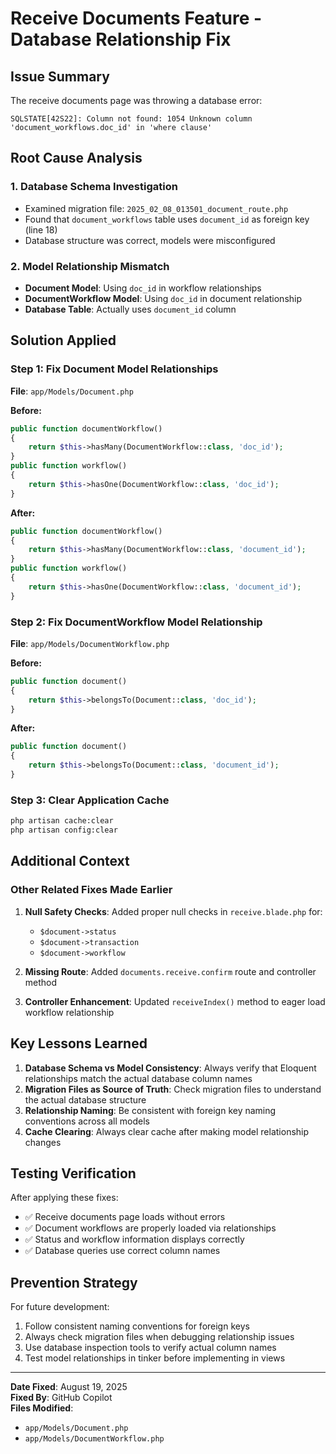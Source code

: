 # Receive Documents Feature - Database Relationship Fix

## Issue Summary
The receive documents page was throwing a database error:
```
SQLSTATE[42S22]: Column not found: 1054 Unknown column 'document_workflows.doc_id' in 'where clause'
```

## Root Cause Analysis

### 1. Database Schema Investigation
- Examined migration file: `2025_02_08_013501_document_route.php`
- Found that `document_workflows` table uses `document_id` as foreign key (line 18)
- Database structure was correct, models were misconfigured

### 2. Model Relationship Mismatch
- **Document Model**: Using `doc_id` in workflow relationships
- **DocumentWorkflow Model**: Using `doc_id` in document relationship
- **Database Table**: Actually uses `document_id` column

## Solution Applied

### Step 1: Fix Document Model Relationships
**File**: `app/Models/Document.php`

**Before:**
```php
public function documentWorkflow()
{
    return $this->hasMany(DocumentWorkflow::class, 'doc_id');
}
public function workflow()
{
    return $this->hasOne(DocumentWorkflow::class, 'doc_id');
}
```

**After:**
```php
public function documentWorkflow()
{
    return $this->hasMany(DocumentWorkflow::class, 'document_id');
}
public function workflow()
{
    return $this->hasOne(DocumentWorkflow::class, 'document_id');
}
```

### Step 2: Fix DocumentWorkflow Model Relationship
**File**: `app/Models/DocumentWorkflow.php`

**Before:**
```php
public function document()
{
    return $this->belongsTo(Document::class, 'doc_id');
}
```

**After:**
```php
public function document()
{
    return $this->belongsTo(Document::class, 'document_id');
}
```

### Step 3: Clear Application Cache
```bash
php artisan cache:clear
php artisan config:clear
```

## Additional Context

### Other Related Fixes Made Earlier
1. **Null Safety Checks**: Added proper null checks in `receive.blade.php` for:
   - `$document->status`
   - `$document->transaction`
   - `$document->workflow`

2. **Missing Route**: Added `documents.receive.confirm` route and controller method

3. **Controller Enhancement**: Updated `receiveIndex()` method to eager load workflow relationship

## Key Lessons Learned

1. **Database Schema vs Model Consistency**: Always verify that Eloquent relationships match the actual database column names
2. **Migration Files as Source of Truth**: Check migration files to understand the actual database structure
3. **Relationship Naming**: Be consistent with foreign key naming conventions across all models
4. **Cache Clearing**: Always clear cache after making model relationship changes

## Testing Verification

After applying these fixes:
- ✅ Receive documents page loads without errors
- ✅ Document workflows are properly loaded via relationships
- ✅ Status and workflow information displays correctly
- ✅ Database queries use correct column names

## Prevention Strategy

For future development:
1. Follow consistent naming conventions for foreign keys
2. Always check migration files when debugging relationship issues
3. Use database inspection tools to verify actual column names
4. Test model relationships in tinker before implementing in views

---
**Date Fixed**: August 19, 2025  
**Fixed By**: GitHub Copilot  
**Files Modified**: 
- `app/Models/Document.php`
- `app/Models/DocumentWorkflow.php`
